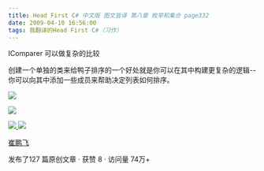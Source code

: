 ```yaml
---
title: Head First C# 中文版 图文皆译 第八章 枚举和集合 page332
date: 2009-04-10 16:56:00
tags: 我翻译的Head First C#（习作）
---
```

IComparer  可以做复杂的比较

创建一个单独的类来给鸭子排序的一个好处就是你可以在其中构建更复杂的逻辑--你可以向其中添加一些成员来帮助决定列表如何排序。

![](https://p-blog.csdn.net/images/p_blog_csdn_net/cuipengfei1/EntryImages/20090410/2009-04-10_16-38-40.jpg)

![](https://p-blog.csdn.net/images/p_blog_csdn_net/cuipengfei1/EntryImages/20090410/2009-04-10_16-49-34.jpg)



[ ![](https://profile.csdnimg.cn/5/2/5/3_cuipengfei1)
![](https://g.csdnimg.cn/static/user-reg-year/1x/11.png)
](https://blog.csdn.net/cuipengfei1)

[ 崔鹏飞 ](https://blog.csdn.net/cuipengfei1)

发布了127 篇原创文章  ·  获赞 8  ·  访问量 74万+


